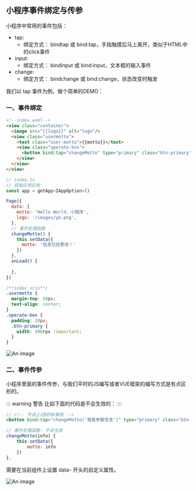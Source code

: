 ## 小程序事件绑定与传参

小程序中常用的事件包括：
+ tap:
    + 绑定方式： bindtap 或 bind:tap，手指触摸后马上离开，类似于HTML中的click事件
+ input: 
    + 绑定方式： bindinput 或 bind:input，文本框的输入事件
+ change:  
    + 绑定方式： bindchange 或 bind:change，状态改变时触发

我们以 tap 事件为例，做个简单的DEMO：
### 一、事件绑定
```html
<!--index.wxml-->
<view class="container">
  <image src="{{logo}}" alt="logo"/>
  <view class="usermotto">
    <text class="user-motto">{{motto}}</text>
    <view class="operate-box">
      <button bind:tap="changeMotto" type="primary" class="btn-primary">changeMotto信息</button>
    </view>
  </view>
</view>
```

```js
// index.ts
// 获取应用实例
const app = getApp<IAppOption>()

Page({
  data: {
    motto: 'Hello World，小程序',
    logo: '/images/yb.png',
  },
  // 事件处理函数
  changeMotto() {
    this.setData({
      motto: '信息已经更改！'
    })
  },
  onLoad() {
   
  },
})
```

```scss
/**index.scss**/
.usermotto {
  margin-top: 50px;
  text-align: center;
}
.operate-box {
  padding: 20px;
  .btn-primary {
    width: 400rpx !important;
  }
}
```
![An image](~@/mp/mp_event.png)


### 二、事件传参
小程序里面的事件传参，与我们平时的JS编写或者VUE框架的编写方式是有点区别的。

::: warning 警告
比如下面的代码是不会生效的：
:::

```jsx
// <!-- 节选上述DEMO案例 -->
<button bind:tap="changeMotto('我是参数信息')" type="primary" class="btn-primary">changeMotto信息</button>

// 事件处理函数: 不会生效
changeMotto(info) {
    this.setData({
        motto: info
    })
},
```

需要在当前组件上设置 data- 开头的自定义属性。

![An image](~@/mp/mp_event2.png)




